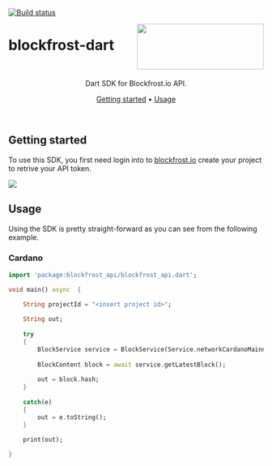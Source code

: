 [![Build status](https://github.com/blockfrost/blockfrost-dart/actions/workflows/dart.yml/badge.svg)](https://github.com/blockfrost/blockfrost-dart/actions/workflows/dart.yml)


<img src="https://blockfrost.io/images/logo.svg" width="250" align="right" height="90">

# blockfrost-dart

<br/>

<p align="center">Dart SDK for Blockfrost.io API.</p>
<p align="center">
  <a href="#getting-started">Getting started</a> •
  <a href="#usage">Usage</a>
</p>
<br>

## Getting started

To use this SDK, you first need login into to [blockfrost.io](https://blockfrost.io) create your project to retrive your API token.

<img src="https://i.imgur.com/smY12ro.png">

<br/>

## Usage

Using the SDK is pretty straight-forward as you can see from the following example.

### Cardano

```dart
import 'package:blockfrost_api/blockfrost_api.dart';

void main() async  {

	String projectId = "<insert project id>";
		
	String out;
	
	try
	{
		BlockService service = BlockService(Service.networkCardanoMainnet, projectId);
    	
		BlockContent block = await service.getLatestBlock();
			  	
		out = block.hash;
	}	
	
	catch(e)
	{
		out = e.toString();
	}
	
	print(out);

}
```


